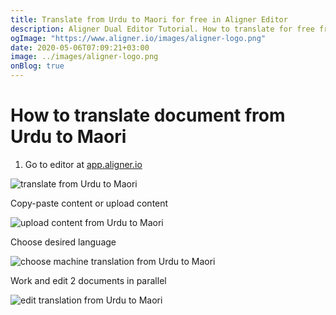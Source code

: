 ```yaml
---
title: Translate from Urdu to Maori for free in Aligner Editor
description: Aligner Dual Editor Tutorial. How to translate for free from Urdu to Maori. Aligner is multilingual document management platform. 
ogImage: "https://www.aligner.io/images/aligner-logo.png"
date: 2020-05-06T07:09:21+03:00
image: ../images/aligner-logo.png
onBlog: true
---
```


# How to translate document from Urdu to Maori

1. Go to editor at [app.aligner.io](https://app.aligner.io "Aligner App web page")

![translate from Urdu to Maori](../aligner-blank-editor.png "translate from Urdu to Maori")

Copy-paste content or upload content

![upload content from Urdu to Maori](../aligner-uploaded-document.png "upload content from Urdu to Maori")

Choose desired language

![choose machine translation from Urdu to Maori](../aligner-language-dropdown.png "choose machine translation from Urdu to Maori")

Work and edit 2 documents in parallel

![edit translation from Urdu to Maori](../aligner-double-sitded-editor.png "edit translation from Urdu to Maori")

